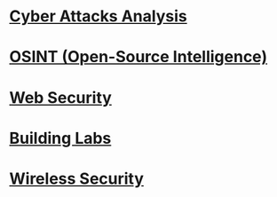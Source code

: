 # [Cyber Attacks Analysis](./cyber-attacks-analysis)
# [OSINT (Open-Source Intelligence)](./osint)
# [Web Security](./web-security)
# [Building Labs](./building-labs)
# [Wireless Security](./wireless-security)
